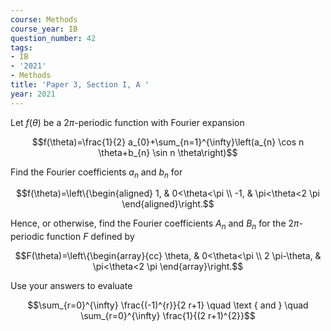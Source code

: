 ```yaml
---
course: Methods
course_year: IB
question_number: 42
tags:
- IB
- '2021'
- Methods
title: 'Paper 3, Section I, A '
year: 2021
---
```




Let $f(\theta)$ be a $2 \pi$-periodic function with Fourier expansion

$$f(\theta)=\frac{1}{2} a_{0}+\sum_{n=1}^{\infty}\left(a_{n} \cos n \theta+b_{n} \sin n \theta\right)$$

Find the Fourier coefficients $a_{n}$ and $b_{n}$ for

$$f(\theta)=\left\{\begin{aligned}
1, & 0<\theta<\pi \\
-1, & \pi<\theta<2 \pi
\end{aligned}\right.$$

Hence, or otherwise, find the Fourier coefficients $A_{n}$ and $B_{n}$ for the $2 \pi$-periodic function $F$ defined by

$$F(\theta)=\left\{\begin{array}{cc}
\theta, & 0<\theta<\pi \\
2 \pi-\theta, & \pi<\theta<2 \pi
\end{array}\right.$$

Use your answers to evaluate

$$\sum_{r=0}^{\infty} \frac{(-1)^{r}}{2 r+1} \quad \text { and } \quad \sum_{r=0}^{\infty} \frac{1}{(2 r+1)^{2}}$$